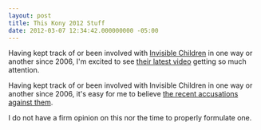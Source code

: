 ```yaml
---
layout: post
title: This Kony 2012 Stuff
date: 2012-03-07 12:34:42.000000000 -05:00
---
```

<p>Having kept track of or been involved with <a href="http://invisiblechildren.com/">Invisible Children</a> in one way or another since 2006, I'm excited to see <a href="http://vimeo.com/37119711">their latest video</a> getting so much attention.</p>

<p>Having kept track of or been involved with Invisible Children in one way or another since 2006, it's easy for me to believe <a href="http://visiblechildren.tumblr.com/">the recent accusations against them</a>.</p>

<p>I do not have a firm opinion on this nor the time to properly formulate one.</p>
